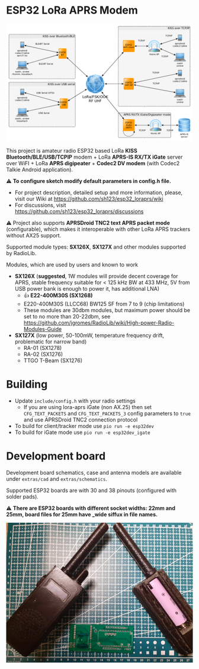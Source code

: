 # ESP32 LoRa APRS Modem 
![Modes of operation](extras/images/diagram.png)

This project is amateur radio ESP32 based LoRa **KISS Bluetooth/BLE/USB/TCPIP** modem + LoRa **APRS-IS RX/TX iGate** server over WiFI + LoRa **APRS digipeater** + **Codec2 DV modem** (with Codec2 Talkie Android application). 

&#x26A0; **To configure sketch modify default parameters in config.h file.**

- For project description, detailed setup and more information, please, visit our Wiki at https://github.com/sh123/esp32_loraprs/wiki
- For discussions, visit https://github.com/sh123/esp32_loraprs/discussions

&#x26A0; Project also supports **APRSDroid TNC2 text APRS packet mode** (configurable), which makes it interoperable with other LoRa APRS trackers without AX25 support.

Supported module types: **SX126X**, **SX127X** and other modules supported by RadioLib.

Modules, which are used by users and known to work
- **SX126X** (**suggested**, 1W modules will provide decent coverage for APRS, stable frequency suitable for < 125 kHz BW at 433 MHz, 5V from USB power bank is enough to power it, has additional LNA)
  - &#128077; **E22-400M30S (SX1268)**
  - E220-400M30S (LLCC68) BW125 SF from 7 to 9 (chip limitations)
  - These modules are 30dbm modules, but maximum power should be set to no more than 20-22dbm, see https://github.com/jgromes/RadioLib/wiki/High-power-Radio-Modules-Guide
- **SX127X** (low power, 50-100mW, temperature frequency drift, problematic for narrow band)
  - RA-01 (SX1278)
  - RA-02 (SX1276)
  - TTGO T-Beam (SX1276)

# Building
- Update `include/config.h` with your radio settings
  - If you are using lora-aprs iGate (non AX.25) then set `CFG_TEXT_PACKETS` and `CFG_TEXT_PACKETS_3` config parameters to `true` and use APRSDroid TNC2 connection protocol
- To build for client/tracker mode use `pio run -e esp32dev`
- To build for iGate mode use `pio run -e esp32dev_igate`

# Development board
Development board schematics, case and antenna models are available under `extras/cad` and `extras/schematics`. 

Supported ESP32 boards are with 30 and 38 pinouts (configured with solder pads).

&#x26A0; **There are ESP32 boards with different socket widths: 22mm and 25mm, board files for 25mm have _wide siffux in file names.**

![Modes of operation](extras/images/device.png)
